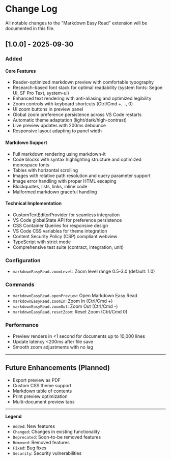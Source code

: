 # Change Log

All notable changes to the "Markdown Easy Read" extension will be documented in this file.

## [1.0.0] - 2025-09-30

### Added

#### Core Features
- Reader-optimized markdown preview with comfortable typography
- Research-based font stack for optimal readability (system fonts: Segoe UI, SF Pro Text, system-ui)
- Enhanced text rendering with anti-aliasing and optimized legibility
- Zoom controls with keyboard shortcuts (Ctrl/Cmd +, -, 0)
- UI zoom buttons in preview panel
- Global zoom preference persistence across VS Code restarts
- Automatic theme adaptation (light/dark/high-contrast)
- Live preview updates with 200ms debounce
- Responsive layout adapting to panel width

#### Markdown Support
- Full markdown rendering using markdown-it
- Code blocks with syntax highlighting structure and optimized monospace fonts
- Tables with horizontal scrolling
- Images with relative path resolution and query parameter support
- Image error handling with proper HTML escaping
- Blockquotes, lists, links, inline code
- Malformed markdown graceful handling

#### Technical Implementation
- CustomTextEditorProvider for seamless integration
- VS Code globalState API for preference persistence
- CSS Container Queries for responsive design
- VS Code CSS variables for theme integration
- Content Security Policy (CSP) compliant webview
- TypeScript with strict mode
- Comprehensive test suite (contract, integration, unit)

### Configuration
- `markdownEasyRead.zoomLevel`: Zoom level range 0.5-3.0 (default: 1.0)

### Commands
- `markdownEasyRead.openPreview`: Open Markdown Easy Read
- `markdownEasyRead.zoomIn`: Zoom In (Ctrl/Cmd +)
- `markdownEasyRead.zoomOut`: Zoom Out (Ctrl/Cmd -)
- `markdownEasyRead.resetZoom`: Reset Zoom (Ctrl/Cmd 0)

### Performance
- Preview renders in <1 second for documents up to 10,000 lines
- Update latency <200ms after file save
- Smooth zoom adjustments with no lag

---

## Future Enhancements (Planned)

- Export preview as PDF
- Custom CSS theme support
- Markdown table of contents
- Print preview optimization
- Multi-document preview tabs

---

**Legend**
- `Added`: New features
- `Changed`: Changes in existing functionality
- `Deprecated`: Soon-to-be removed features
- `Removed`: Removed features
- `Fixed`: Bug fixes
- `Security`: Security vulnerabilities
